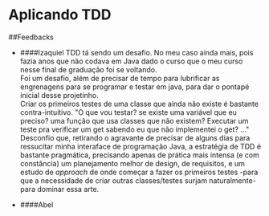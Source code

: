 # Aplicando TDD

##Feedbacks
* ####Izaquiel
    TDD tá sendo um desafio. No meu caso ainda mais, pois fazia anos que não codava em Java dado o curso que o meu curso nesse final de graduação foi se voltando. <br>
    Foi um desafio, além de precisar de tempo para lubrificar as engrenagens para se programar e testar em java, para dar o pontapé inicial desse projetinho. <br>
    Criar os primeiros testes de uma classe que ainda não existe é bastante contra-intuitivo. "O que vou testar? se existe uma variável que eu preciso? uma função que usa classes que não existem? Executar um teste pra verificar um get sabendo eu que não implementei o get? ..." <br>
    Desconfio que, retirando o agravante de precisar de alguns dias para ressucitar minha interaface de programação Java, a estratégia de TDD é bastante pragmática, precisando apenas de prática mais intensa
    (e com constância) um planejamento melhor de design, de requisitos, e um estudo de _approach_ de onde começar a fazer os primeiros testes -para que a necessidade de criar outras classes/testes surjam naturalmente- para dominar essa arte.

* ####Abel